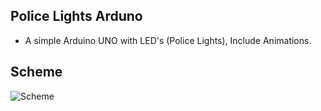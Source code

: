 ## Police Lights Arduno
- A simple Arduino UNO with LED's (Police Lights), Include Animations.

## Scheme
![Scheme](https://raw.githubusercontent.com/KOSTA51/police-lights-arduino/main/scheme.png)
